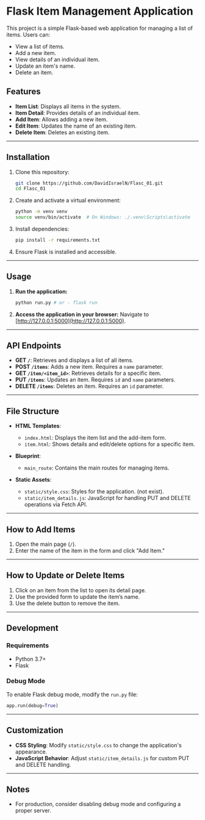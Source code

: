 # Flask Item Management Application

This project is a simple Flask-based web application for managing a list of items. Users can:
- View a list of items.
- Add a new item.
- View details of an individual item.
- Update an item's name.
- Delete an item.

## Features

- **Item List**: Displays all items in the system.
- **Item Detail**: Provides details of an individual item.
- **Add Item**: Allows adding a new item.
- **Edit Item**: Updates the name of an existing item.
- **Delete Item**: Deletes an existing item.

---

## Installation

1. Clone this repository:
    ```bash
    git clone https://github.com/DavidIsraelN/Flasc_01.git
    cd Flasc_01
    ````

2. Create and activate a virtual environment:

   ```bash
   python -m venv venv
   source venv/bin/activate  # On Windows: ./.venv\Scripts\activate
   ```

3. Install dependencies:

   ```bash
   pip install -r requirements.txt
   ```

4. Ensure Flask is installed and accessible.

---

## Usage

1. **Run the application:**

   ```bash
   python run.py # or - flask run
   ```

2. **Access the application in your browser:**
   Navigate to [http://127.0.0.1:5000](http://127.0.0.1:5000).

---

## API Endpoints

* **GET `/`**: Retrieves and displays a list of all items.
* **POST `/items`**: Adds a new item. Requires a `name` parameter.
* **GET `/item/<item_id>`**: Retrieves details for a specific item.
* **PUT `/items`**: Updates an item. Requires `id` and `name` parameters.
* **DELETE `/items`**: Deletes an item. Requires an `id` parameter.

---

## File Structure

* **HTML Templates**:

  * `index.html`: Displays the item list and the add-item form.
  * `item.html`: Shows details and edit/delete options for a specific item.

* **Blueprint**:

  * `main_route`: Contains the main routes for managing items.

* **Static Assets**:

  * `static/style.css`: Styles for the application. (not exist).
  * `static/item_details.js`: JavaScript for handling PUT and DELETE operations via Fetch API.

---

## How to Add Items

1. Open the main page (`/`).
2. Enter the name of the item in the form and click "Add Item."

---

## How to Update or Delete Items

1. Click on an item from the list to open its detail page.
2. Use the provided form to update the item’s name.
3. Use the delete button to remove the item.

---

## Development

### Requirements

* Python 3.7+
* Flask

### Debug Mode

To enable Flask debug mode, modify the `run.py` file:

```python
app.run(debug=True)
```

---

## Customization

* **CSS Styling**: Modify `static/style.css` to change the application's appearance.
* **JavaScript Behavior**: Adjust `static/item_details.js` for custom PUT and DELETE handling.

---

## Notes

* For production, consider disabling debug mode and configuring a proper server.

